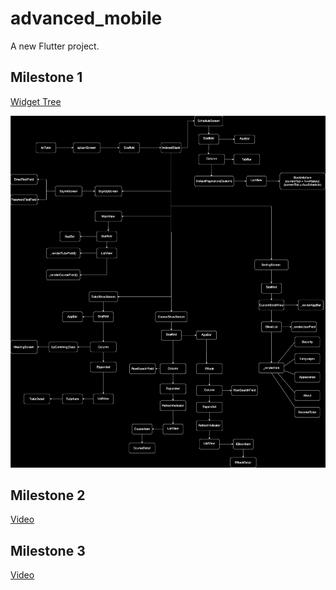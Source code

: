 # advanced_mobile

A new Flutter project.

## Milestone 1

[Widget Tree](https://drive.google.com/file/d/14PCcYtN5kCYLO52XEJiYmGjUQl7n7SNT/view?usp=sharing)

![Widget Tree](./images/Widget.svg)

## Milestone 2

[Video](https://drive.google.com/file/d/19bbxp9na74A_AbsTdb5AxSim6jHeHhhf/view?usp=drive_link)

## Milestone 3

[Video](https://drive.google.com/file/d/1QXRlMpWar3r59kHwRHX0Cq0jIQbUmqJx/view?usp=drive_link)

